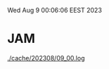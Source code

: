 Wed Aug  9 00:06:06 EEST 2023
# JAM
<a href='./cache/202308/09_00.log'>./cache/202308/09_00.log</a>
